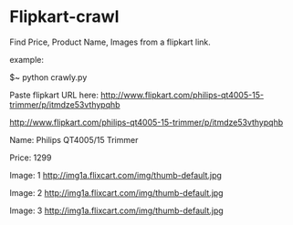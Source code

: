 # Flipkart-crawl
Find Price, Product Name, Images from a flipkart link.

example:

$~ python crawly.py


Paste flipkart URL here: http://www.flipkart.com/philips-qt4005-15-trimmer/p/itmdze53vthypqhb

http://www.flipkart.com/philips-qt4005-15-trimmer/p/itmdze53vthypqhb

Name: Philips QT4005/15 Trimmer

Price: 1299

Image:  1   http://img1a.flixcart.com/img/thumb-default.jpg

Image:  2   http://img1a.flixcart.com/img/thumb-default.jpg

Image:  3   http://img1a.flixcart.com/img/thumb-default.jpg
